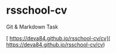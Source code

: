 # rsschool-cv
Git &amp; Markdown Task 

[ https://deva84.github.io/rsschool-cv/cv]( https://deva84.github.io/rsschool-cv/cv)
